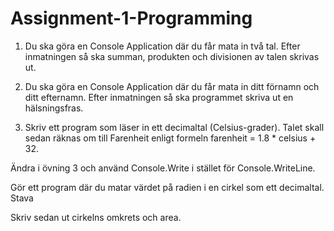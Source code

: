 # Assignment-1-Programming
1. Du ska göra en Console Application där du får mata in två tal. Efter inmatningen så
ska summan, produkten och divisionen av talen skrivas ut.

2. Du ska göra en Console Application där du får mata in ditt förnamn och ditt
efternamn. Efter inmatningen så ska programmet skriva ut en hälsningsfras.

3. Skriv ett program som läser in ett decimaltal (Celsius-grader). Talet skall sedan räknas
om till Farenheit enligt formeln farenheit = 1.8 * celsius + 32.

Ändra i övning 3 och använd Console.Write i stället för Console.WriteLine.

Gör ett program där du matar värdet på radien i en cirkel som ett decimaltal. Stava

Skriv sedan ut cirkelns omkrets och area.
